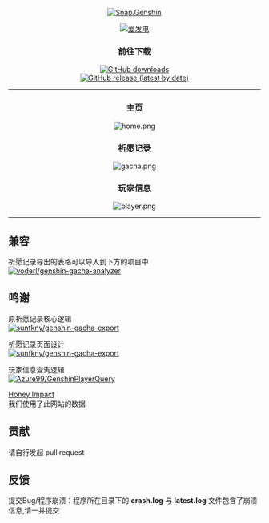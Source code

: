 <div align="center"> 

[![Snap.Genshin](https://socialify.git.ci/DGP-Studio/Snap.Genshin/image?description=1&font=Inter&forks=1&logo=https%3A%2F%2Fgithub.com%2FDGP-Studio%2FSnap.Genshin%2Fblob%2Fmain%2FDesign%2FSGLogo.png%3Fraw%3Dtrue&pattern=Signal&stargazers=1&theme=Dark)](https://github.com/DGP-Studio/Snap.Genshin/stargazers)

[![爱发电](https://img.shields.io/badge/爱发电-DismissedLight-blue?style=for-the-badge)](https://afdian.net/@DismissedLight)
### 前往下载

[![GitHub downloads](https://img.shields.io/github/downloads/DGP-Studio/Snap.Genshin/total?style=for-the-badge)](https://github.com/DGP-Studio/Snap.Genshin/releases)  
[![GitHub release (latest by date)](https://img.shields.io/github/downloads/DGP-studio/Snap.Genshin/latest/total?style=for-the-badge)](https://github.com/DGP-Studio/Snap.Genshin/releases/latest)


---

### 主页
![home.png](https://i.loli.net/2021/08/19/NPQDokzOKx2MVw4.png)
### 祈愿记录
![gacha.png](https://i.loli.net/2021/08/19/oiyjuG1ZhC9JTKS.png)
### 玩家信息
![player.png](https://i.loli.net/2021/08/19/sLkfpgyAxRzq9Kn.png)
</div>

---

## 兼容

祈愿记录导出的表格可以导入到下方的项目中  
[![voderl/genshin-gacha-analyzer](https://img.shields.io/badge/voderl-genshin_gacha_analyzer-green?style=for-the-badge)](https://github.com/voderl/genshin-gacha-analyzer)


## 鸣谢

原祈愿记录核心逻辑  
[![sunfkny/genshin-gacha-export](https://img.shields.io/badge/sunfkny-genshin_gacha_export-yellow?style=for-the-badge)](https://github.com/sunfkny/genshin-gacha-export)

祈愿记录页面设计  
[![sunfkny/genshin-gacha-export](https://img.shields.io/badge/Scighost-KeqingNiuza-yellow?style=for-the-badge)](https://github.com/Scighost/KeqingNiuza)

玩家信息查询逻辑  
[![Azure99/GenshinPlayerQuery](https://img.shields.io/badge/Azure99-GenshinPlayerQuery-yellow?style=for-the-badge)](https://github.com/Azure99/GenshinPlayerQuery)

[Honey Impact](https://g-hhw.com)  
我们使用了此网站的数据

## 贡献

请自行发起 pull request

## 反馈

提交Bug/程序崩溃：程序所在目录下的 **crash.log** 与 **latest.log** 文件包含了崩溃信息,请一并提交